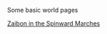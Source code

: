 Some basic world pages

[Zaibon in the Spinward Marches](src/world.html?name=Zaibon&code=B000544-B&jump=2)
